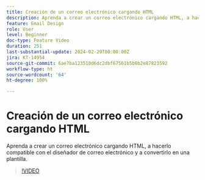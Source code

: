 ```yaml
---
title: Creación de un correo electrónico cargando HTML
description: Aprenda a crear un correo electrónico cargando HTML, a hacerlo compatible con el diseñador de correo electrónico y a convertirlo en una plantilla.
feature: Email Design
role: User
level: Beginner
doc-type: Feature Video
duration: 251
last-substantial-update: 2024-02-29T00:00:00Z
jira: KT-14954
source-git-commit: 6ae7ba123510d6dc2dbf67561b5b0b2e87823592
workflow-type: ht
source-wordcount: '64'
ht-degree: 100%

---
```



# Creación de un correo electrónico cargando HTML

Aprenda a crear un correo electrónico cargando HTML, a hacerlo compatible con el diseñador de correo electrónico y a convertirlo en una plantilla.

>[!VIDEO](https://video.tv.adobe.com/v/3427633/?learn=on)
